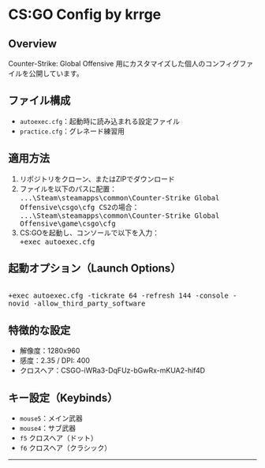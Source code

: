 # CS:GO Config by krrge

## Overview
Counter-Strike: Global Offensive 用にカスタマイズした個人のコンフィグファイルを公開しています。

## ファイル構成
- `autoexec.cfg`：起動時に読み込まれる設定ファイル
- `practice.cfg`：グレネード練習用

## 適用方法
1. リポジトリをクローン、またはZIPでダウンロード
2. ファイルを以下のパスに配置：
<br><kbd>...\Steam\steamapps\common\Counter-Strike Global Offensive\csgo\cfg
CS2の場合：
<br><kbd>...\Steam\steamapps\common\Counter-Strike Global Offensive\game\csgo\cfg
4. CS:GOを起動し、コンソールで以下を入力：
<br><kbd>+exec autoexec.cfg

## 起動オプション（Launch Options）
<br><kbd>+exec autoexec.cfg -tickrate 64 -refresh 144 -console -novid -allow_third_party_software

## 特徴的な設定
- 解像度：1280x960
- 感度：2.35 / DPI: 400
- クロスヘア：CSGO-iWRa3-DqFUz-bGwRx-mKUA2-hif4D

## キー設定（Keybinds）
- `mouse5`：メイン武器
- `mouse4`：サブ武器
- `f5` クロスヘア（ドット）
- `f6` クロスヘア（クラシック）

---
